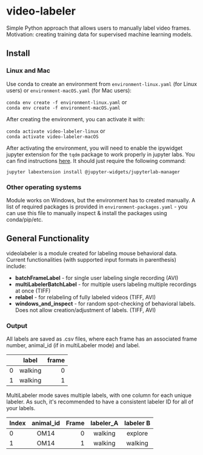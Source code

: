 # video-labeler
Simple Python approach that allows users to manually label video frames. Motivation: creating training data for supervised machine learning models. 

## Install

### Linux and Mac
Use conda to create an environment from `environment-linux.yaml` (for Linux users) or `environment-macOS.yaml` (for Mac users):

`conda env create -f environment-linux.yaml` or  
`conda env create -f environment-macOS.yaml`

After creating the environment, you can activate it with:

`conda activate video-labeler-linux` or   
`conda activate video-labeler-macOS`

After activating the environment, you will need to enable the ipywidget jupyter extension for the `tqdm` package to work properly in jupyter labs. You can find instructions [here](https://ipywidgets.readthedocs.io/en/stable/user_install.html#installing-the-jupyterlab-extension). It should just require the following command: 

`jupyter labextension install @jupyter-widgets/jupyterlab-manager`


### Other operating systems
Module works on Windows, but the environment has to created manually. A list of required packages is provided in `environment-packages.yaml` - you can use this file to manually inspect & install the packages using conda/pip/etc.

## General Functionality
videolabeler is a module created for labeling mouse behavioral data. Current functionalities (with supported input formats in parenthesis) include:

* __batchFrameLabel__ - for single user labeling single recording (AVI)
* __multiLabelerBatchLabel__ - for multiple users labeling multiple recordings at once (TIFF)
* __relabel__ - for relabeling of fully labeled videos (TIFF, AVI)
* __windows_and_inspect__ - for random spot-checking of behavioral labels. Does not allow creation/adjustment of labels. (TIFF, AVI)


### Output

All labels are saved as .csv files, where each frame has an associated frame number, animal_id (if in multiLabeler mode) and label.

|           |   label       | frame |
| ----------|:-------------:| -----:|
| 0         | walking       |   0   |
| 1         | walking       |   1   |


MultiLabeler mode saves multiple labels, with one column for each unique labeler. As such, it's recommended to have a consistent labeler ID for all of your labels.


| Index     |   animal_id   | Frame |  labeler_A |  labeler B |
| ----------|:-------------:| -----:|:----------:|:----------:|
| 0         | OM14          |   0   |walking     | explore    |
| 1         | OM14          |   1   |walking     | walking    |
